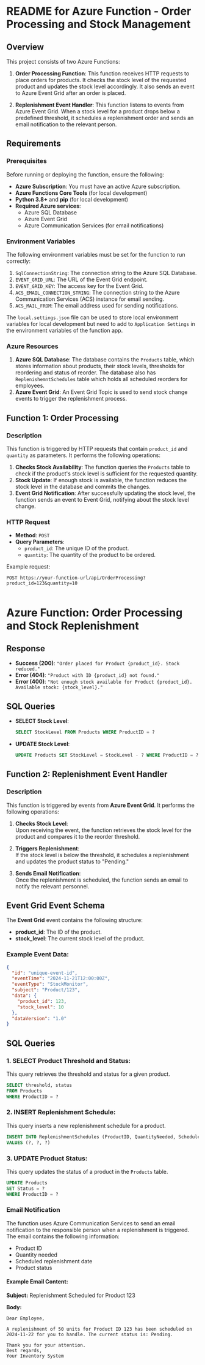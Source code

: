 # README for Azure Function - Order Processing and Stock Management

## Overview

This project consists of two Azure Functions: 

1. **Order Processing Function**: This function receives HTTP requests to place orders for products. It checks the stock level of the requested product and updates the stock level accordingly. It also sends an event to Azure Event Grid after an order is placed.

2. **Replenishment Event Handler**: This function listens to events from Azure Event Grid. When a stock level for a product drops below a predefined threshold, it schedules a replenishment order and sends an email notification to the relevant person.

## Requirements

### Prerequisites

Before running or deploying the function, ensure the following:

- **Azure Subscription**: You must have an active Azure subscription.
- **Azure Functions Core Tools** (for local development)
- **Python 3.8+** and **pip** (for local development)
- **Required Azure services**:
  - Azure SQL Database
  - Azure Event Grid
  - Azure Communication Services (for email notifications)

### Environment Variables

The following environment variables must be set for the function to run correctly:

1. `SqlConnectionString`: The connection string to the Azure SQL Database.
2. `EVENT_GRID_URL`: The URL of the Event Grid endpoint.
3. `EVENT_GRID_KEY`: The access key for the Event Grid.
4. `ACS_EMAIL_CONNECTION_STRING`: The connection string to the Azure Communication Services (ACS) instance for email sending.
5. `ACS_MAIL_FROM`: The email address used for sending notifications.

The `local.settings.json` file can be used to store local environment variables for local development but need to add to `Application Settings` in the environment variables of the function app.

### Azure Resources

1. **Azure SQL Database**: The database contains the `Products` table, which stores information about products, their stock levels, thresholds for reordering and status of reorder. The database also has `ReplenishemntSchedules` table which holds all scheduled reorders for employees.
2. **Azure Event Grid**: An Event Grid Topic is used to send stock change events to trigger the replenishment process.

## Function 1: Order Processing

### Description

This function is triggered by HTTP requests that contain `product_id` and `quantity` as parameters. It performs the following operations:

1. **Checks Stock Availability**: The function queries the `Products` table to check if the product's stock level is sufficient for the requested quantity.
2. **Stock Update**: If enough stock is available, the function reduces the stock level in the database and commits the changes.
3. **Event Grid Notification**: After successfully updating the stock level, the function sends an event to Event Grid, notifying about the stock level change.

### HTTP Request

- **Method**: `POST`
- **Query Parameters**:
  - `product_id`: The unique ID of the product.
  - `quantity`: The quantity of the product to be ordered.

Example request:

```http
POST https://your-function-url/api/OrderProcessing?product_id=123&quantity=10


```
# Azure Function: Order Processing and Stock Replenishment
## Response

- **Success (200)**: `"Order placed for Product {product_id}. Stock reduced."`
- **Error (404)**: `"Product with ID {product_id} not found."`
- **Error (400)**: `"Not enough stock available for Product {product_id}. Available stock: {stock_level}."`

## SQL Queries

- **SELECT Stock Level**:
  ```sql
  SELECT StockLevel FROM Products WHERE ProductID = ?
   ```
  
- **UPDATE Stock Level**:
  ```sql
  UPDATE Products SET StockLevel = StockLevel - ? WHERE ProductID = ?
  ```

## Function 2: Replenishment Event Handler

### Description

This function is triggered by events from **Azure Event Grid**. It performs the following operations:

1. **Checks Stock Level**:  
   Upon receiving the event, the function retrieves the stock level for the product and compares it to the reorder threshold.

2. **Triggers Replenishment**:  
   If the stock level is below the threshold, it schedules a replenishment and updates the product status to "Pending."

3. **Sends Email Notification**:  
   Once the replenishment is scheduled, the function sends an email to notify the relevant personnel.

## Event Grid Event Schema

The **Event Grid** event contains the following structure:

- **product_id**: The ID of the product.
- **stock_level**: The current stock level of the product.

### Example Event Data:

```json
{
  "id": "unique-event-id",
  "eventTime": "2024-11-21T12:00:00Z",
  "eventType": "StockMonitor",
  "subject": "Product/123",
  "data": {
    "product_id": 123,
    "stock_level": 10
  },
  "dataVersion": "1.0"
}
```

## SQL Queries

### 1. **SELECT Product Threshold and Status:**

This query retrieves the threshold and status for a given product.

```sql
SELECT threshold, status 
FROM Products 
WHERE ProductID = ?
```

### 2. **INSERT Replenishment Schedule:**

This query inserts a new replenishment schedule for a product.

```sql
INSERT INTO ReplenishmentSchedules (ProductID, QuantityNeeded, ScheduledDate) 
VALUES (?, ?, ?)
```

### 3. **UPDATE Product Status:**

This query updates the status of a product in the `Products` table.

```sql
UPDATE Products 
SET Status = ? 
WHERE ProductID = ?
```

### Email Notification

The function uses Azure Communication Services to send an email notification to the responsible person when a replenishment is triggered. The email contains the following information:

- Product ID
- Quantity needed
- Scheduled replenishment date
- Product status

#### Example Email Content:

**Subject:** Replenishment Scheduled for Product 123

**Body:**

```
Dear Employee,

A replenishment of 50 units for Product ID 123 has been scheduled on 2024-11-22 for you to handle. The current status is: Pending.

Thank you for your attention.  
Best regards,  
Your Inventory System
```

